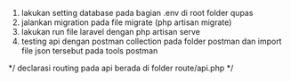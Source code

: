 
1. lakukan setting database pada bagian .env di root folder qupas
2. jalankan migration pada file migrate (php artisan migrate)
3. lakukan run file laravel dengan php artisan serve
4. testing api dengan postman collection pada folder postman dan import file json tersebut pada tools postman

*/ declarasi routing pada api berada di folder route/api.php */
